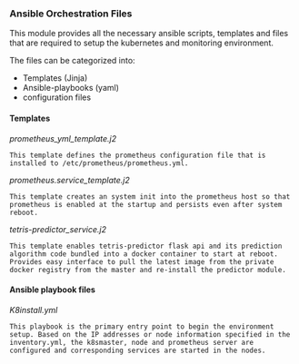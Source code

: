 ### Ansible Orchestration Files

This module provides all the necessary ansible scripts, templates and files that are required to setup the kubernetes and monitoring environment.

The files can be categorized into:
* Templates (Jinja)
* Ansible-playbooks (yaml)
* configuration files

#### Templates

*prometheus_yml_template.j2*
```(bash)
This template defines the prometheus configuration file that is installed to /etc/prometheus/prometheus.yml.
```

*prometheus.service_template.j2*
```(bash)
This template creates an system init into the prometheus host so that prometheus is enabled at the startup and persists even after system reboot.
```

*tetris-predictor_service.j2*
```(bash)
This template enables tetris-predictor flask api and its prediction algorithm code bundled into a docker container to start at reboot. Provides easy interface to pull the latest image from the private docker registry from the master and re-install the predictor module.
```

#### Ansible playbook files

*K8install.yml*

```(bash)
This playbook is the primary entry point to begin the environment setup. Based on the IP addresses or node information specified in the inventory.yml, the k8smaster, node and prometheus server are configured and corresponding services are started in the nodes.
```